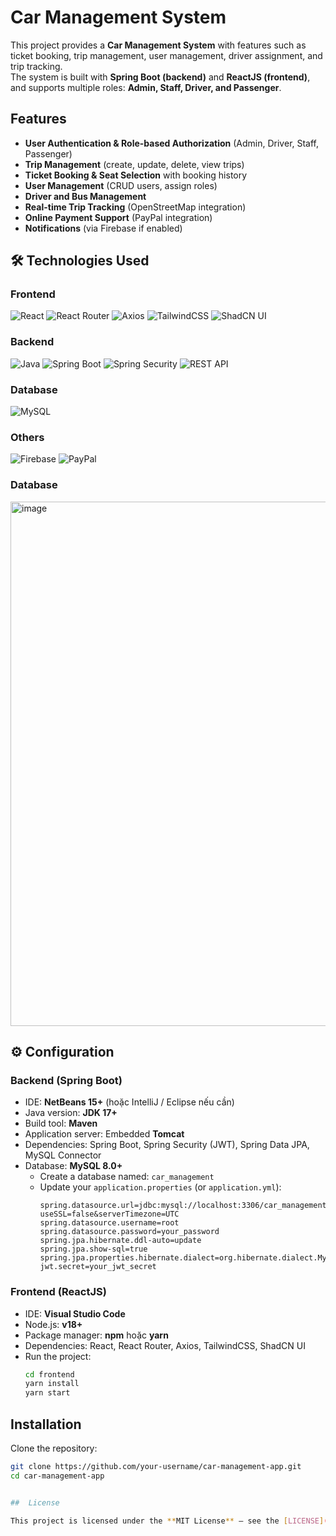 # Car Management System
This project provides a **Car Management System** with features such as ticket booking, trip management, user management, driver assignment, and trip tracking.  
The system is built with **Spring Boot (backend)** and **ReactJS (frontend)**, and supports multiple roles: **Admin, Staff, Driver, and Passenger**.


##  Features
-  **User Authentication & Role-based Authorization** (Admin, Driver, Staff, Passenger)  
-  **Trip Management** (create, update, delete, view trips)  
-  **Ticket Booking & Seat Selection** with booking history  
-  **User Management** (CRUD users, assign roles)  
-  **Driver and Bus Management**  
-  **Real-time Trip Tracking** (OpenStreetMap integration)  
-  **Online Payment Support** (PayPal integration)  
-  **Notifications** (via Firebase if enabled)  


## 🛠️ Technologies Used

### Frontend
![React](https://img.shields.io/badge/React-20232A?style=for-the-badge&logo=react&logoColor=61DAFB)
![React Router](https://img.shields.io/badge/React_Router-CA4245?style=for-the-badge&logo=react-router&logoColor=white)
![Axios](https://img.shields.io/badge/Axios-5A29E4?style=for-the-badge&logo=axios&logoColor=white)
![TailwindCSS](https://img.shields.io/badge/Tailwind_CSS-38B2AC?style=for-the-badge&logo=tailwind-css&logoColor=white)
![ShadCN UI](https://img.shields.io/badge/Shadcn_UI-000000?style=for-the-badge&logo=shadcn&logoColor=white)

### Backend
![Java](https://img.shields.io/badge/Java-ED8B00?style=for-the-badge&logo=openjdk&logoColor=white)
![Spring Boot](https://img.shields.io/badge/Spring_Boot-6DB33F?style=for-the-badge&logo=springboot&logoColor=white)
![Spring Security](https://img.shields.io/badge/Spring_Security-6DB33F?style=for-the-badge&logo=springsecurity&logoColor=white)
![REST API](https://img.shields.io/badge/REST-02569B?style=for-the-badge&logo=rest&logoColor=white)

### Database
![MySQL](https://img.shields.io/badge/MySQL-005C84?style=for-the-badge&logo=mysql&logoColor=white)

### Others
![Firebase](https://img.shields.io/badge/Firebase-FFCA28?style=for-the-badge&logo=firebase&logoColor=black)
![PayPal](https://img.shields.io/badge/PayPal-00457C?style=for-the-badge&logo=paypal&logoColor=white)

### Database
<img width="996" height="839" alt="image" src="https://github.com/user-attachments/assets/41515bcd-61ab-4cf3-bf0f-5cc3f35f708e" />


## ⚙️ Configuration

### **Backend (Spring Boot)**
- IDE: **NetBeans 15+** (hoặc IntelliJ / Eclipse nếu cần)
- Java version: **JDK 17+**
- Build tool: **Maven**
- Application server: Embedded **Tomcat**
- Dependencies: Spring Boot, Spring Security (JWT), Spring Data JPA, MySQL Connector
- Database: **MySQL 8.0+**
  - Create a database named: `car_management`
  - Update your `application.properties` (or `application.yml`):
    ```properties
    spring.datasource.url=jdbc:mysql://localhost:3306/car_management?useSSL=false&serverTimezone=UTC
    spring.datasource.username=root
    spring.datasource.password=your_password
    spring.jpa.hibernate.ddl-auto=update
    spring.jpa.show-sql=true
    spring.jpa.properties.hibernate.dialect=org.hibernate.dialect.MySQL8Dialect
    jwt.secret=your_jwt_secret
    ```

### **Frontend (ReactJS)**
- IDE: **Visual Studio Code**
- Node.js: **v18+**
- Package manager: **npm** hoặc **yarn**
- Dependencies: React, React Router, Axios, TailwindCSS, ShadCN UI
- Run the project:
  ```bash
  cd frontend
  yarn install
  yarn start


##  Installation

Clone the repository:
```bash
git clone https://github.com/your-username/car-management-app.git
cd car-management-app


##  License

This project is licensed under the **MIT License** – see the [LICENSE](LICENSE) file for details.



